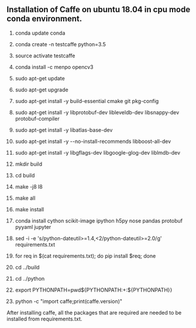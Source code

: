 ## Installation of Caffe on ubuntu 18.04 in cpu mode conda environment.

1. conda update conda
1. conda create -n testcaffe python=3.5
1. source activate testcaffe
1. conda install -c menpo opencv3
1. sudo apt-get update
1. sudo apt-get upgrade
1. sudo apt-get install -y build-essential cmake git pkg-config
1. sudo apt-get install -y libprotobuf-dev libleveldb-dev libsnappy-dev protobuf-compiler
1. sudo apt-get install -y libatlas-base-dev
1. sudo apt-get install -y --no-install-recommends libboost-all-dev
1. sudo apt-get install -y libgflags-dev libgoogle-glog-dev liblmdb-dev

1. mkdir build
1. cd build

1. make -j8 l8
1. make all
1. make install

1. conda install cython scikit-image ipython h5py nose pandas protobuf pyyaml jupyter
1. sed -i -e 's/python-dateutil>=1.4,<2/python-dateutil>=2.0/g' requirements.txt

1. for req in $(cat requirements.txt); do pip install $req; done

1. cd ../build
1. cd ../python

1. export PYTHONPATH=pwd${PYTHONPATH:+:${PYTHONPATH}}

1. python -c "import caffe;print(caffe.version)"


After installing caffe, all the packages that are required are needed to be installed from requirements.txt.


